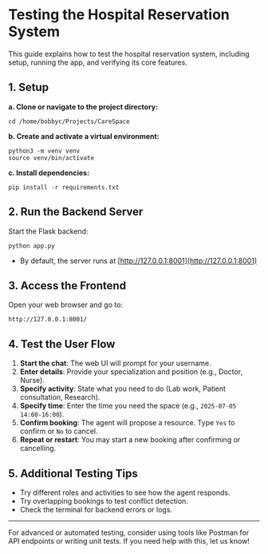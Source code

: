 # Testing the Hospital Reservation System

This guide explains how to test the hospital reservation system, including setup, running the app, and verifying its core features.

## 1. Setup

**a. Clone or navigate to the project directory:**
```
cd /home/bobbyc/Projects/CareSpace
```

**b. Create and activate a virtual environment:**
```
python3 -m venv venv
source venv/bin/activate
```

**c. Install dependencies:**
```
pip install -r requirements.txt
```

## 2. Run the Backend Server

Start the Flask backend:
```
python app.py
```
- By default, the server runs at [http://127.0.0.1:8001](http://127.0.0.1:8001)

## 3. Access the Frontend

Open your web browser and go to:
```
http://127.0.0.1:8001/
```

## 4. Test the User Flow

1. **Start the chat**: The web UI will prompt for your username.
2. **Enter details**: Provide your specialization and position (e.g., Doctor, Nurse).
3. **Specify activity**: State what you need to do (Lab work, Patient consultation, Research).
4. **Specify time**: Enter the time you need the space (e.g., `2025-07-05 14:00-16:00`).
5. **Confirm booking**: The agent will propose a resource. Type `Yes` to confirm or `No` to cancel.
6. **Repeat or restart**: You may start a new booking after confirming or cancelling.

## 5. Additional Testing Tips

- Try different roles and activities to see how the agent responds.
- Try overlapping bookings to test conflict detection.
- Check the terminal for backend errors or logs.

---

For advanced or automated testing, consider using tools like Postman for API endpoints or writing unit tests. If you need help with this, let us know!
